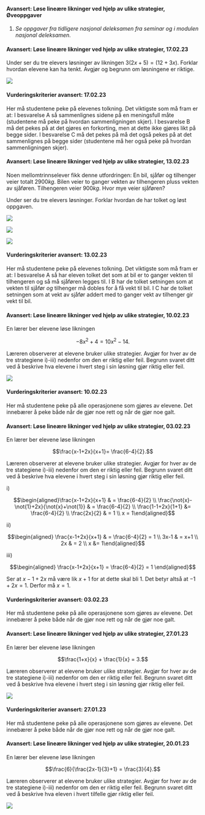 #### Avansert: Løse lineære likninger ved hjelp av ulike strategier,  Øveoppgaver

1. *Se oppgaver fra tidligere nasjonal deleksamen fra seminar og i modulen nasjonal deleksamen.*


#### Avansert: Løse lineære likninger ved hjelp av ulike strategier,  17.02.23

Under ser du tre elevers løsninger av likningen $3(2x+5)=(12+3x)$. Forklar hvordan elevene kan ha tenkt. Avgjør og begrunn om løsningene er riktige.

![](https://raw.githubusercontent.com/Andremartiny/MA-173/main/img/2023-03-24-15-19-12.png)

#### Vurderingskriterier avansert:  17.02.23

Her må studentene peke på elevenes tolkning.
Det viktigste som må fram er at:
I besvarelse A så sammenlignes sidene på en meningsfull måte (studentene må peke på hvordan sammenligningen skjer).
I besvarelse B må det pekes på at det gjøres en forkorting, men at dette ikke gjøres likt på begge sider.
I besvarelse C må det pekes på må det også pekes på at det sammenlignes på begge sider (studentene må her også peke på hvordan sammenligningen skjer).


#### Avansert: Løse lineære likninger ved hjelp av ulike strategier,  13.02.23

Noen mellomtrinnselever fikk denne utfordringen: En bil, sjåfør og tilhenger veier totalt $2900 kg$. Bilen veier to ganger vekten av tilhengeren pluss vekten av sjåføren. Tilhengeren veier $900 kg$. Hvor mye veier sjåføren?

Under ser du tre elevers løsninger. Forklar hvordan de har tolket og løst oppgaven.

![](https://raw.githubusercontent.com/Andremartiny/MA-173/main/img/2023-03-24-15-14-41.png)   

![](https://raw.githubusercontent.com/Andremartiny/MA-173/main/img/2023-03-24-15-14-45.png)  
  
![](https://raw.githubusercontent.com/Andremartiny/MA-173/main/img/2023-03-24-15-14-49.png)

#### Vurderingskriterier avansert:  13.02.23

Her må studentene peke på elevenes tolkning.
Det viktigste som må fram er at:
I besvarelse A så har eleven tolket det som at bil er to ganger vekten til tilhengeren og så må sjåføren legges til.
I B har de tolket setningen som at vekten til sjåfør *og* tilhenger må dobles for å få vekt til bil.
I C har de tolket setningen som at vekt av sjåfør addert med to ganger vekt av tilhenger gir vekt til bil.


#### Avansert: Løse lineære likninger ved hjelp av ulike strategier,  10.02.23

En lærer ber elevene løse likningen

$$-8x^2 + 4= 10x^2 - 14.$$

Læreren observerer at elevene bruker ulike strategier. Avgjør for hver av de tre strategiene i)-iii) nedenfor om den er riktig eller feil. Begrunn svaret ditt ved å beskrive hva elevene i hvert steg i sin løsning gjør riktig eller feil.

![](https://raw.githubusercontent.com/Andremartiny/MA-173/main/img/2023-03-24-15-11-56.png)

#### Vurderingskriterier avansert:  10.02.23

Her må studentene peke på alle operasjonene som gjøres av elevene. Det innebærer å peke både når de gjør noe rett og når de gjør noe galt.


#### Avansert: Løse lineære likninger ved hjelp av ulike strategier,  03.02.23

En lærer ber elevene løse likningen

$$\frac{x-1+2x}{x+1}= \frac{6-4}{2}.$$

Læreren observerer at elevene bruker ulike strategier. Avgjør for hver av de tre stategiene i)-iii) nedenfor om den er riktig eller feil. Begrunn svaret ditt ved å beskrive hva elevene i hvert steg i sin løsning gjør riktig eller feil.

i)

$$\begin{aligned}\frac{x-1+2x}{x+1} & = \frac{6-4}{2}  \\ \frac{\not{x}-\not{1}+2x}{\not{x}+\not{1}} & = \frac{6-4}{2} \\ \frac{1-1+2x}{1+1} &= \frac{6-4}{2} \\ \frac{2x}{2} & = 1 \\ x = 1\end{aligned}$$

ii)

$$\begin{aligned} \frac{x-1+2x}{x+1} & = \frac{6-4}{2}  = 1 \\ 3x-1 & = x+1  \\ 2x & = 2  \\ x  &= 1\end{aligned}$$

iii)

$$\begin{aligned}  \frac{x-1+2x}{x+1} = \frac{6-4}{2} = 1 \end{aligned}$$

Ser at $x-1+2x$ må være lik $x+1$ for at dette skal bli $1$. Det betyr altså at $-1 +2x = 1$. Derfor må $x = 1$.

#### Vurderingskriterier avansert:  03.02.23

Her må studentene peke på alle operasjonene som gjøres av elevene. Det innebærer å peke både når de gjør noe rett og når de gjør noe galt.


#### Avansert: Løse lineære likninger ved hjelp av ulike strategier,  27.01.23

En lærer ber elevene løse likningen

$$\frac{1+x}{x} + \frac{1}{x} = 3.$$

Læreren observerer at elevene bruker ulike strategier. Avgjør for hver av de tre stategiene i)-iii) nedenfor om den er riktig eller feil. Begrunn svaret ditt ved å beskrive hva elevene i hvert steg i sin løsning gjør riktig eller feil.

![](https://raw.githubusercontent.com/Andremartiny/MA-173/main/img/2023-03-24-15-07-16.png)

#### Vurderingskriterier avansert:  27.01.23

Her må studentene peke på alle operasjonene som gjøres av elevene. Det innebærer å peke både når de gjør noe rett og når de gjør noe galt.

#### Avansert: Løse lineære likninger ved hjelp av ulike strategier,  20.01.23

En lærer ber elevene løse likningen

$$\frac{6}{\frac{2x-1}{3}+1} = \frac{3}{4}.$$

Læreren observerer at elevene bruker ulike strategier. Avgjør for hver av de tre stategiene i)-iii) nedenfor om den er riktig eller feil. Begrunn svaret ditt ved å beskrive hva eleven i hvert tilfelle gjør riktig eller feil.

![](https://raw.githubusercontent.com/Andremartiny/MA-173/main/img/2023-03-24-15-05-43.png)

